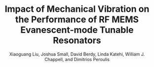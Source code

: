 ---
type: article
title: Impact of Mechanical Vibration on the Performance of RF MEMS Evanescent-mode Tunable Resonators
author: Xiaoguang Liu, Joshua Small, David Berdy, Linda Katehi, William J. Chappell, and Dimitrios Peroulis
journal: IEEE Microwave and Wireless Component Letters
volume: 21
number: 8
year: 2011
month: Aug.
doi: 10.1109/LMWC.2011.2160159
pages: 406-408
publisher:
booktitle:
note:
sort_key: 201108
bib_key: xgliu2011
---